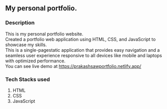 ## My personal portfolio.
### Description
This is my personal portfolio website.\
Created a portfolio web application using HTML, CSS, and JavaScript to showcase my skills. \
This is a single-pagestatic application that provides easy navigation and a seamless user experience responsive to all devices like mobile and laptops with optimized performance.\
You can see live demo at https://prakashsawportfolio.netlify.app/

### Tech Stacks used
1. HTML
2. CSS
3. JavaScript
